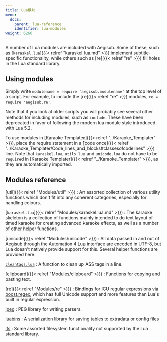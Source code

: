```yaml
---
title: Lua模块
menu:
  docs:
    parent: lua-reference
    identifier: lua-modules
weight: 6260
---
```


A number of Lua modules are included with Aegisub.
Some of these, such as [`karaskel.lua`]({{< relref "karaskel.lua.md" >}}) implement subtitle-specific functionality, while others such as [re]({{< relref "re" >}}) fill holes in the Lua standard library.

## Using modules ##
Simply write `modulename = require 'aegisub.modulename'` at the top level of a script.
For example, to include the [re]({{< relref "re" >}}) modules, `re = require 'aegisub.re'`.

Note that if you look at older scripts you will probably see several other methods for including modules, such as `include`.
These have been deprecated in favor of following the modern lua module style introduced with Lua 5.2.

To use modules in [Karaoke Templater]({{< relref "../Karaoke_Templater" >}}), place the require statement in a [code once]({{< relref "../Karaoke_Templater/Code_lines_and_blocks#classesofcodelines" >}}) line.
Note that `karaskel.lua`, `utils.lua` and `unicode.lua` do not have to be `require`d in [Karaoke Templater]({{< relref "../Karaoke_Templater" >}}), as they are automatically imported.

## Modules reference ##

[util]({{< relref "Modules/util" >}})
: An assorted collection of various utility functions which don't fit into any coherent categories, especially for handling colours.

[`karaskel.lua`]({{< relref "Modules/karaskel.lua.md" >}})
: The karaoke skeleton is a collection of functions mainly intended to do
text layout of timed karaoke for creating advanced karaoke effects, as well
as a number of other helper functions.

[unicode]({{< relref "Modules/unicode" >}})
: All data passed in and out of Aegisub through the Automation 4 Lua interface are encoded in UTF-8, but Lua doesn't natively provide support for this.
Several helper functions are provided here.

[`cleantags.lua`](#)
: A function to clean up ASS tags in a line.

[clipboard]({{< relref "Modules/clipboard" >}})
: Functions for copying and pasting text.

[re]({{< relref "Modules/re" >}})
: Bindings for ICU regular expressions via [boost.regex](http://www.boost.org/doc/libs/1_53_0/libs/regex/doc/html/index.html), which has full Unicode support and more features than Lua's built in regular expression.

[lpeg](http://www.inf.puc-rio.br/~roberto/lpeg/)
: PEG library for writing parsers.

[luabins](https://github.com/agladysh/luabins)
: A serialization library for saving tables to extradata or config files

[lfs](http://keplerproject.github.io/luafilesystem/)
: Some assorted filesystem functionality not supported by the Lua standard library.
